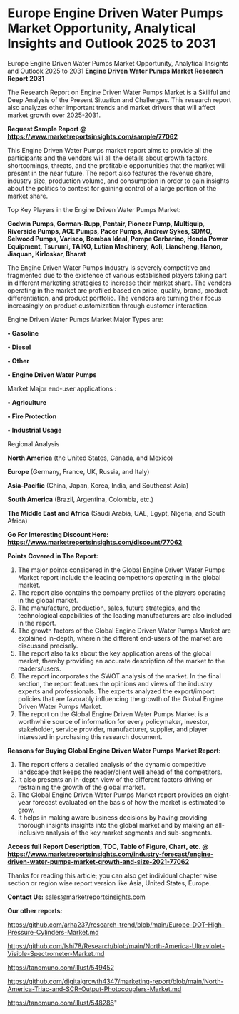 # Europe Engine Driven Water Pumps Market Opportunity, Analytical Insights and Outlook 2025 to 2031
Europe Engine Driven Water Pumps Market Opportunity, Analytical Insights and Outlook 2025 to 2031
<strong>Engine Driven Water Pumps Market Research Report 2031</strong>

The Research Report on Engine Driven Water Pumps Market is a Skillful and Deep Analysis of the Present Situation and Challenges. This research report also analyzes other important trends and market drivers that will affect market growth over 2025-2031.

<strong>Request Sample Report @ <a href=https://www.marketreportsinsights.com/sample/77062>https://www.marketreportsinsights.com/sample/77062</a></strong>

This Engine Driven Water Pumps market report aims to provide all the participants and the vendors will all the details about growth factors, shortcomings, threats, and the profitable opportunities that the market will present in the near future. The report also features the revenue share, industry size, production volume, and consumption in order to gain insights about the politics to contest for gaining control of a large portion of the market share.

Top Key Players in the Engine Driven Water Pumps Market:

<strong>Godwin Pumps, Gorman-Rupp, Pentair, Pioneer Pump, Multiquip, Riverside Pumps, ACE Pumps, Pacer Pumps, Andrew Sykes, SDMO, Selwood Pumps, Varisco, Bombas Ideal, Pompe Garbarino, Honda Power Equipment, Tsurumi, TAIKO, Lutian Machinery, Aoli, Liancheng, Hanon, Jiaquan, Kirloskar, Bharat</strong>

The Engine Driven Water Pumps Industry is severely competitive and fragmented due to the existence of various established players taking part in different marketing strategies to increase their market share. The vendors operating in the market are profiled based on price, quality, brand, product differentiation, and product portfolio. The vendors are turning their focus increasingly on product customization through customer interaction.

Engine Driven Water Pumps Market Major Types are:

<strong>• Gasoline

• Diesel

• Other

• Engine Driven Water Pumps</strong>

Market Major end-user applications :

<strong>• Agriculture

• Fire Protection

• Industrial Usage</strong>

Regional Analysis

</u><strong><b>North America</b></strong> (the United States, Canada, and Mexico)

<strong><b>Europe </b></strong>(Germany, France, UK, Russia, and Italy)

<strong><b>Asia-Pacific</b></strong> (China, Japan, Korea, India, and Southeast Asia)

<strong><b>South America</b></strong> (Brazil, Argentina, Colombia, etc.)

<strong><b>The Middle East and Africa</b></strong> (Saudi Arabia, UAE, Egypt, Nigeria, and South Africa)

<strong>Go For Interesting Discount Here: <a href=https://www.marketreportsinsights.com/discount/77062>https://www.marketreportsinsights.com/discount/77062</a></strong>

<strong>Points Covered in The Report:</strong>
<ol>
  <li>The major points considered in the Global Engine Driven Water Pumps Market report include the leading competitors operating in the global market.</li>
  <li>The report also contains the company profiles of the players operating in the global market.</li>
  <li>The manufacture, production, sales, future strategies, and the technological capabilities of the leading manufacturers are also included in the report.</li>
  <li>The growth factors of the Global Engine Driven Water Pumps Market are explained in-depth, wherein the different end-users of the market are discussed precisely.</li>
  <li>The report also talks about the key application areas of the global market, thereby providing an accurate description of the market to the readers/users.</li>
  <li>The report incorporates the SWOT analysis of the market. In the final section, the report features the opinions and views of the industry experts and professionals. The experts analyzed the export/import policies that are favorably influencing the growth of the Global Engine Driven Water Pumps Market.</li>
  <li>The report on the Global Engine Driven Water Pumps Market is a worthwhile source of information for every policymaker, investor, stakeholder, service provider, manufacturer, supplier, and player interested in purchasing this research document.</li>
</ol>
<strong>Reasons for Buying Global Engine Driven Water Pumps Market Report:</strong>

<ol>
  <li>The report offers a detailed analysis of the dynamic competitive landscape that keeps the reader/client well ahead of the competitors.</li>
  <li>It also presents an in-depth view of the different factors driving or restraining the growth of the global market.</li>
  <li>The Global Engine Driven Water Pumps Market report provides an eight-year forecast evaluated on the basis of how the market is estimated to grow.</li>
  <li>It helps in making aware business decisions by having providing thorough insights insights into the global market and by making an all-inclusive analysis of the key market segments and sub-segments.</li>
</ol>
<strong>Access full Report Description, TOC, Table of Figure, Chart, etc. @ <a href=https://www.marketreportsinsights.com/industry-forecast/engine-driven-water-pumps-market-growth-and-size-2021-77062>https://www.marketreportsinsights.com/industry-forecast/engine-driven-water-pumps-market-growth-and-size-2021-77062</a></strong>


Thanks for reading this article; you can also get individual chapter wise section or region wise report version like Asia, United States, Europe.

<strong>Contact Us:</strong>
sales@marketreportsinsights.com

<strong>Our other reports:</strong>

<a href=https://github.com/arha237/research-trend/blob/main/Europe-DOT-High-Pressure-Cylinders-Market.md>https://github.com/arha237/research-trend/blob/main/Europe-DOT-High-Pressure-Cylinders-Market.md</a>

<a href=https://github.com/Ishi78/Research/blob/main/North-America-Ultraviolet-Visible-Spectrometer-Market.md>https://github.com/Ishi78/Research/blob/main/North-America-Ultraviolet-Visible-Spectrometer-Market.md</a>

<a href=https://tanomuno.com/illust/549452>https://tanomuno.com/illust/549452</a>

<a href=https://github.com/digitalgrowth4347/marketing-report/blob/main/North-America-Triac-and-SCR-Output-Photocouplers-Market.md>https://github.com/digitalgrowth4347/marketing-report/blob/main/North-America-Triac-and-SCR-Output-Photocouplers-Market.md</a>

<a href=https://tanomuno.com/illust/548286>https://tanomuno.com/illust/548286</a>"

